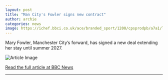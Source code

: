 ```yaml
---
layout: post
title: "Man City's Fowler signs new contract"
author: archie
categories: news
image: https://ichef.bbci.co.uk/ace/branded_sport/1200/cpsprodpb/a7a1/live/3bc577e0-9e98-11f0-9f70-63cdd409bfce.jpg
---
```

Mary Fowler, Manchester City’s forward, has signed a new deal extending her stay until summer 2027.

![Article Image](https://ichef.bbci.co.uk/ace/branded_sport/1200/cpsprodpb/a7a1/live/3bc577e0-9e98-11f0-9f70-63cdd409bfce.jpg)

[Read the full article at BBC News](https://www.bbc.com/sport/football/articles/cp8jpv03134o?at_medium=RSS&at_campaign=rss)

---
